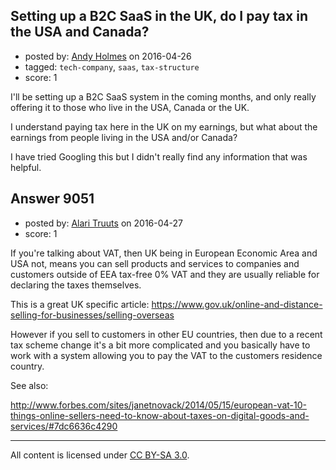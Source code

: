 ## Setting up a B2C SaaS in the UK, do I pay tax in the USA and Canada?

- posted by: [Andy Holmes](https://stackexchange.com/users/1595018/andy-holmes) on 2016-04-26
- tagged: `tech-company`, `saas`, `tax-structure`
- score: 1

I'll be setting up a B2C SaaS system in the coming months, and only really offering it to those who live in the USA, Canada or the UK.

I understand paying tax here in the UK on my earnings, but what about the earnings from people living in the USA and/or Canada?

I have tried Googling this but I didn't really find any information that was helpful.



## Answer 9051

- posted by: [Alari Truuts](https://stackexchange.com/users/5357302/alari-truuts) on 2016-04-27
- score: 1

If you're talking about VAT, then UK being in European Economic Area and USA not, means you can sell products and services to companies and customers outside of EEA tax-free 0% VAT and they are usually reliable for declaring the taxes themselves.

This is a great UK specific article: https://www.gov.uk/online-and-distance-selling-for-businesses/selling-overseas

 However if you sell to customers in other EU countries, then due to a recent tax scheme change it's a bit more complicated and you basically have to work with a system allowing you to pay the VAT to the customers residence country.

See also:

http://www.forbes.com/sites/janetnovack/2014/05/15/european-vat-10-things-online-sellers-need-to-know-about-taxes-on-digital-goods-and-services/#7dc6636c4290





---

All content is licensed under [CC BY-SA 3.0](https://creativecommons.org/licenses/by-sa/3.0/).
